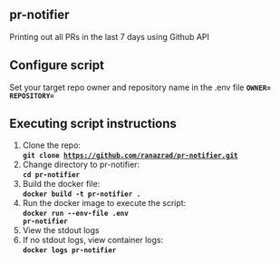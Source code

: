 ## pr-notifier
Printing out all PRs in the last 7 days using Github API

## Configure script
Set your target repo owner and repository name in the .env file
  **<code>OWNER=<your-repo-owner></code>**  
  **<code>REPOSITORY=<your-repo-name></code>**  
## Executing script instructions
1. Clone the repo:  
  **<code>git clone https://github.com/ranazrad/pr-notifier.git</code>**  
2. Change directory to pr-notifier:  
  **<code>cd pr-notifier</code>**  
3. Build the docker file:  
  **<code>docker build -t pr-notifier .</code>**  
4. Run the docker image to execute the script:  
  **<code>docker run --env-file .env pr-notifier</code>**  
5. View the stdout logs  
6. If no stdout logs, view container logs:  
  **<code>docker logs pr-notifier</code>**   


